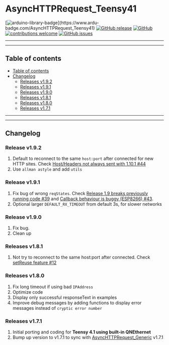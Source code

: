 # AsyncHTTPRequest_Teensy41

[![arduino-library-badge](https://www.ardu-badge.com/badge/AsyncHTTPRequest_Teensy41.svg?)](https://www.ardu-badge.com/AsyncHTTPRequest_Teensy41)
[![GitHub release](https://img.shields.io/github/release/khoih-prog/AsyncHTTPRequest_Teensy41.svg)](https://github.com/khoih-prog/AsyncHTTPRequest_Teensy41/releases)
[![GitHub](https://img.shields.io/github/license/mashape/apistatus.svg)](https://github.com/khoih-prog/AsyncHTTPRequest_Teensy41/blob/master/LICENSE)
[![contributions welcome](https://img.shields.io/badge/contributions-welcome-brightgreen.svg?style=flat)](#Contributing)
[![GitHub issues](https://img.shields.io/github/issues/khoih-prog/AsyncHTTPRequest_Teensy41.svg)](http://github.com/khoih-prog/AsyncHTTPRequest_Teensy41/issues)

---
---

## Table of contents

* [Table of contents](#table-of-contents)
* [Changelog](#changelog)
  * [Releases v1.9.2](#releases-v192)
  * [Releases v1.9.1](#releases-v191)
  * [Releases v1.9.0](#releases-v190)
  * [Releases v1.8.1](#releases-v181)
  * [Releases v1.8.0](#releases-v180)
  * [Releases v1.7.1](#releases-v171)

---
---

## Changelog

### Release v1.9.2

1. Default to reconnect to the same `host:port` after connected for new HTTP sites. Check [Host/Headers not always sent with 1.10.1 #44](https://github.com/khoih-prog/AsyncHTTPRequest_Generic/issues/44)
2. Use `allman astyle` and add `utils`

### Release v1.9.1

1. Fix bug of wrong `reqStates`. Check [Release 1.9 breaks previously running code #39](https://github.com/khoih-prog/AsyncHTTPRequest_Generic/issues/39) and [Callback behaviour is buggy (ESP8266) #43](https://github.com/khoih-prog/AsyncHTTPRequest_Generic/issues/43).
2. Optional larger `DEFAULT_RX_TIMEOUT` from default 3s, for slower networks

### Release v1.9.0

1. Fix bug. 
2. Clean up

### Releases v1.8.1

1. Not try to reconnect to the same host:port after connected. Check [setReuse feature #12](https://github.com/khoih-prog/AsyncHTTPSRequest_Generic/issues/12)

### Releases v1.8.0

1. Fix long timeout if using bad `IPAddress`
2. Optimize code
3. Display only successful responseText in examples
4. Improve debug messages by adding functions to display error messages instead of `cryptic error number`

### Releases v1.7.1

1. Initial porting and coding for **Teensy 4.1 using built-in QNEthernet**
2. Bump up version to v1.7.1 to sync with [AsyncHTTPRequest_Generic](https://github.com/khoih-prog/AsyncHTTPRequest_Generic) v1.7.1



